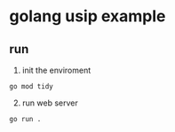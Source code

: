 # golang usip example


## run

1. init the enviroment
```shell
go mod tidy
```
   
2. run web server
```shell
go run .
```
